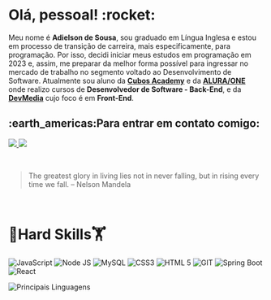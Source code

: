 <h1>Olá, pessoal! :rocket:</h1> 

<p>Meu nome é <b>Adielson de Sousa</b>, sou graduado em Língua Inglesa e estou em processo de transição de carreira, mais especificamente, para programação. Por isso, decidi iniciar meus estudos em programação em 2023 e, assim, me preparar da melhor forma possível para ingressar no mercado de trabalho no segmento voltado ao Desenvolvimento de Software. Atualmente sou aluno da <b><a href="https://cubos.academy/" target="_blank">Cubos Academy</a></b> e da <b><a href="https://www.alura.com.br/" target="_blank">ALURA/ONE</a></b> onde realizo cursos de <b>Desenvolvedor de Software - Back-End</b>, e da <b> <a href="https://www.devmedia.com.br/">DevMedia</a></b> cujo foco é em <b>Front-End</b>.</p>  

<h2>:earth_americas:Para entrar em contato comigo:</h2>
<a href="mailto:adielsonsousa@gmail.com"> <img src="https://img.shields.io/badge/Gmail-D14836?style=for-the-badge&logo=gmail&logoColor=white"> </a>
<a href="https://www.linkedin.com/in/adielson-sousa-desenvolvedor-backend/"> <img src="https://img.shields.io/badge/LinkedIn-0077B5?style=for-the-badge&logo=linkedin&logoColor=white"> </a>

<br> <blockquote>The greatest glory in living lies not in never falling, but in rising every time we fall. – Nelson Mandela</blockquote> <br>

# :muscle:Hard Skills:weight_lifting:
![JavaScript](https://img.shields.io/badge/JavaScript-323330?style=for-the-badge&logo=javascript&logoColor=F7DF1E)
![Node JS](https://img.shields.io/badge/Node%20js-339933?style=for-the-badge&logo=nodedotjs&logoColor=white)
![MySQL](https://img.shields.io/badge/MySQL-005C84?style=for-the-badge&logo=mysql&logoColor=white)
![CSS3](https://img.shields.io/badge/CSS3-1572B6?style=for-the-badge&logo=css3&logoColor=white)
![HTML 5](https://img.shields.io/badge/HTML5-E34F26?style=for-the-badge&logo=html5&logoColor=white)
![GIT](https://img.shields.io/badge/GIT-E44C30?style=for-the-badge&logo=git&logoColor=white)
![Spring Boot](https://img.shields.io/badge/Spring_Boot-F2F4F9?style=for-the-badge&logo=spring-boot)
![React](https://img.shields.io/badge/React_Native-20232A?style=for-the-badge&logo=react&logoColor=61DAFB)


![Principais Linguagens](https://github-readme-stats.vercel.app/api/top-langs/?username=AdielsonSousa&theme=tokyonight&hide_border=true&custom_title=Principais%20%Linguagens)
